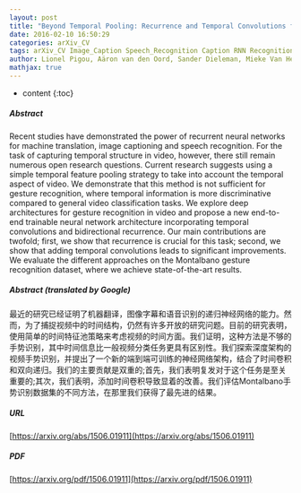 ```yaml
---
layout: post
title: "Beyond Temporal Pooling: Recurrence and Temporal Convolutions for Gesture Recognition in Video"
date: 2016-02-10 16:50:29
categories: arXiv_CV
tags: arXiv_CV Image_Caption Speech_Recognition Caption RNN Recognition
author: Lionel Pigou, Aäron van den Oord, Sander Dieleman, Mieke Van Herreweghe, Joni Dambre
mathjax: true
---
```


* content
{:toc}

##### Abstract
Recent studies have demonstrated the power of recurrent neural networks for machine translation, image captioning and speech recognition. For the task of capturing temporal structure in video, however, there still remain numerous open research questions. Current research suggests using a simple temporal feature pooling strategy to take into account the temporal aspect of video. We demonstrate that this method is not sufficient for gesture recognition, where temporal information is more discriminative compared to general video classification tasks. We explore deep architectures for gesture recognition in video and propose a new end-to-end trainable neural network architecture incorporating temporal convolutions and bidirectional recurrence. Our main contributions are twofold; first, we show that recurrence is crucial for this task; second, we show that adding temporal convolutions leads to significant improvements. We evaluate the different approaches on the Montalbano gesture recognition dataset, where we achieve state-of-the-art results.

##### Abstract (translated by Google)
最近的研究已经证明了机器翻译，图像字幕和语音识别的递归神经网络的能力。然而，为了捕捉视频中的时间结构，仍然有许多开放的研究问题。目前的研究表明，使用简单的时间特征池策略来考虑视频的时间方面。我们证明，这种方法是不够的手势识别，其中时间信息比一般视频分类任务更具有区别性。我们探索深度架构的视频手势识别，并提出了一个新的端到端可训练的神经网络架构，结合了时间卷积和双向递归。我们的主要贡献是双重的;首先，我们表明复发对于这个任务是至关重要的;其次，我们表明，添加时间卷积导致显着的改善。我们评估Montalbano手势识别数据集的不同方法，在那里我们获得了最先进的结果。

##### URL
[https://arxiv.org/abs/1506.01911](https://arxiv.org/abs/1506.01911)

##### PDF
[https://arxiv.org/pdf/1506.01911](https://arxiv.org/pdf/1506.01911)

